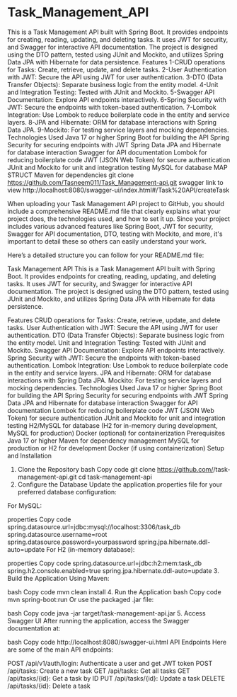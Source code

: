 # Task_Management_API
This is a Task Management API built with Spring Boot. It provides endpoints for creating, reading, updating, and deleting tasks. It uses JWT for security, and Swagger for interactive API documentation. The project is designed using the DTO pattern, tested using JUnit and Mockito, and utilizes Spring Data JPA with Hibernate for data persistence.
Features
1-CRUD operations for Tasks: Create, retrieve, update, and delete tasks.
2-User Authentication with JWT: Secure the API using JWT for user authentication.
3-DTO (Data Transfer Objects): Separate business logic from the entity model.
4-Unit and Integration Testing: Tested with JUnit and Mockito.
5-Swagger API Documentation: Explore API endpoints interactively.
6-Spring Security with JWT: Secure the endpoints with token-based authentication.
7-Lombok Integration: Use Lombok to reduce boilerplate code in the entity and service layers.
8-JPA and Hibernate: ORM for database interactions with Spring Data JPA.
9-Mockito: For testing service layers and mocking dependencies.
Technologies Used
Java 17 or higher
Spring Boot for building the API
Spring Security for securing endpoints with JWT
Spring Data JPA and Hibernate for database interaction
Swagger for API documentation
Lombok for reducing boilerplate code
JWT (JSON Web Token) for secure authentication
JUnit and Mockito for unit and integration testing
MySQL for database
MAP STRUCT 
Maven for dependencies
git clone https://github.com/Tasneem011/Task_Management-api.git
swagger link to view http://localhost:8080/swagger-ui/index.html#/Task%20API/createTask

When uploading your Task Management API project to GitHub, you should include a comprehensive README.md file that clearly explains what your project does, the technologies used, and how to set it up. Since your project includes various advanced features like Spring Boot, JWT for security, Swagger for API documentation, DTO, testing with Mockito, and more, it's important to detail these so others can easily understand your work.

Here’s a detailed structure you can follow for your README.md file:

Task Management API
This is a Task Management API built with Spring Boot. It provides endpoints for creating, reading, updating, and deleting tasks. It uses JWT for security, and Swagger for interactive API documentation. The project is designed using the DTO pattern, tested using JUnit and Mockito, and utilizes Spring Data JPA with Hibernate for data persistence.

Features
CRUD operations for Tasks: Create, retrieve, update, and delete tasks.
User Authentication with JWT: Secure the API using JWT for user authentication.
DTO (Data Transfer Objects): Separate business logic from the entity model.
Unit and Integration Testing: Tested with JUnit and Mockito.
Swagger API Documentation: Explore API endpoints interactively.
Spring Security with JWT: Secure the endpoints with token-based authentication.
Lombok Integration: Use Lombok to reduce boilerplate code in the entity and service layers.
JPA and Hibernate: ORM for database interactions with Spring Data JPA.
Mockito: For testing service layers and mocking dependencies.
Technologies Used
Java 17 or higher
Spring Boot for building the API
Spring Security for securing endpoints with JWT
Spring Data JPA and Hibernate for database interaction
Swagger for API documentation
Lombok for reducing boilerplate code
JWT (JSON Web Token) for secure authentication
JUnit and Mockito for unit and integration testing
H2/MySQL for database (H2 for in-memory during development, MySQL for production)
Docker (optional) for containerization
Prerequisites
Java 17 or higher
Maven for dependency management
MySQL for production or H2 for development
Docker (if using containerization)
Setup and Installation
1. Clone the Repository
bash
Copy code
git clone https://github.com/<your-github-username>/task-management-api.git
cd task-management-api
2. Configure the Database
Update the application.properties file for your preferred database configuration:

For MySQL:

properties
Copy code
spring.datasource.url=jdbc:mysql://localhost:3306/task_db
spring.datasource.username=root
spring.datasource.password=yourpassword
spring.jpa.hibernate.ddl-auto=update
For H2 (in-memory database):

properties
Copy code
spring.datasource.url=jdbc:h2:mem:task_db
spring.h2.console.enabled=true
spring.jpa.hibernate.ddl-auto=update
3. Build the Application
Using Maven:

bash
Copy code
mvn clean install
4. Run the Application
bash
Copy code
mvn spring-boot:run
Or use the packaged .jar file:

bash
Copy code
java -jar target/task-management-api.jar
5. Access Swagger UI
After running the application, access the Swagger documentation at:

bash
Copy code
http://localhost:8080/swagger-ui.html
API Endpoints
Here are some of the main API endpoints:

POST /api/v1/auth/login: Authenticate a user and get JWT token
POST /api/tasks: Create a new task
GET /api/tasks: Get all tasks
GET /api/tasks/{id}: Get a task by ID
PUT /api/tasks/{id}: Update a task
DELETE /api/tasks/{id}: Delete a task

